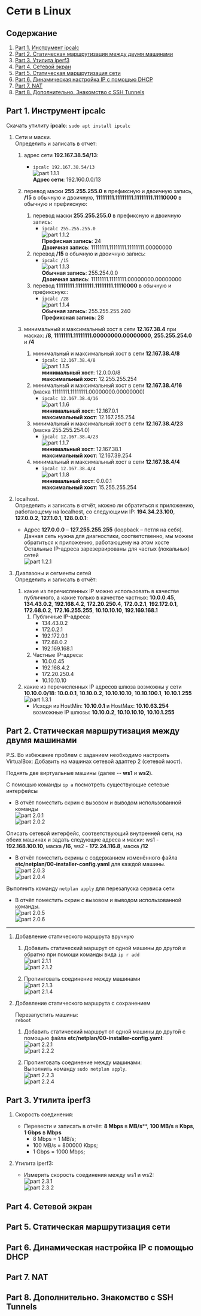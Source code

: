 # Сети в Linux

## Содержание

1. [Part 1. Инструмент ipcalc](#part-1-инструмент-ipcalc)
2. [Part 2. Статическая маршрутизация между двумя машинами](#part-2-статическая-маршрутизация-между-двумя-машинами)
3. [Part 3. Утилита iperf3](#part-3-утилита-iperf3)
4. [Part 4. Сетевой экран](#part-4-сетевой-экран)
5. [Part 5. Статическая маршрутизация сети](#part-5-статическая-маршрутизация-сети)
6. [Part 6. Динамическая настройка IP с помощью DHCP](#part-6-динамическая-настройка-ip-с-помощью-dhcp)
7. [Part 7. NAT](#part-7-nat)
8. [Part 8. Дополнительно. Знакомство с SSH Tunnels](#part-8-дополнительно-знакомство-с-ssh-tunnels)

## Part 1. Инструмент ipcalc

Скачать утилиту **ipcalc**: `sudo apt install ipcalc`<br>
1. Сети и маски.<br>
    Определить и записать в отчет:<br>
    1. адрес сети **192.167.38.54/13**:<br>
        * `ipcalc 192.167.38.54/13`<br>
        ![part 1.1.1](screenshots/1.png)<br>
        **Адрес сети**: 192.160.0.0/13 <br>

    2. перевод маски **255.255.255.0** в префиксную и двоичную запись, **/15** в обычную и двоичную, **11111111.11111111.11111111.11110000** в обычную и префиксную:<br>
        1. перевод маски **255.255.255.0** в префиксную и двоичную запись:<br>
            * `ipcalc 255.255.255.0`<br>
            ![part 1.1.2](screenshots/2.png)<br>
            **Префисная запись**: 24<br>
            **Двоичная запись**: 11111111.11111111.11111111.00000000<br>
        2. перевод **/15** в обычную и двоичную запись:<br>
            * `ipcalc /15`<br>
            ![part 1.1.3](screenshots/3.png)<br>
            **Обычная запись**: 255.254.0.0<br>
            **Двоичная запись**: 11111111.11111111.00000000.00000000<br>
        3. перевод **11111111.11111111.11111111.11110000** в обычную и префиксную::<br>
            * `ipcalc /28`<br>
            ![part 1.1.4](screenshots/4.png)<br>
            **Обычная запись**: 255.255.255.240<br>
            **Префиксная запись**: 28<br>
    3. минимальный и максимальный хост в сети **12.167.38.4** при масках: **/8**, **11111111.11111111.00000000.00000000**, **255.255.254.0** и **/4**<br>
        1. минимальный и максимальный хост в сети **12.167.38.4/8**<br>
            * `ipcalc 12.167.38.4/8`<br>
            ![part 1.1.5](screenshots/5.png)<br>
            **минимальный хост**: 12.0.0.0/8<br>
            **максимальный хост**: 12.255.255.254<br>
        2. минимальный и максимальный хост в сети **12.167.38.4/16** (маска 11111111.11111111.00000000.00000000)<br>
            * `ipcalc 12.167.38.4/16`<br>
            ![part 1.1.6](screenshots/6.png)<br>
            **минимальный хост**: 12.167.0.1<br>
            **максимальный хост**: 12.167.255.254<br>
        3. минимальный и максимальный хост в сети **12.167.38.4/23** (маска 255.255.254.0)<br>
            * `ipcalc 12.167.38.4/23`<br>
            ![part 1.1.7](screenshots/7.png)<br>
            **минимальный хост**: 12.167.38.1<br>
            **максимальный хост**: 12.167.39.254<br>
        4. минимальный и максимальный хост в сети **12.167.38.4/4**<br>
            * `ipcalc 12.167.38.4/4`<br>
            ![part 1.1.8](screenshots/8.png)<br>
            **минимальный хост**: 0.0.0.1<br>
            **максимальный хост**: 15.255.255.254<br>

2. localhost.<br>
    Определить и записать в отчёт, можно ли обратиться к приложению, работающему на localhost, со следующими IP: **194.34.23.100**, **127.0.0.2**, **127.1.0.1**, **128.0.0.1**:<br>
    * Адрес **127.0.0.0** – **127.255.255.255** (loopback – петля на себя).   Данная сеть нужна для диагностики, соответственно, мы можем обратиться к приложению, работающему на этом хосте<br>
    Остальные IP-адреса зарезервированы для частых (локальных) сетей<br>
    ![part 1.2.1](screenshots/9.png)<br>
3. Диапазоны и сегменты сетей<br>
    Определить и записать в отчёт:<br>
    1. какие из перечисленных IP можно использовать в качестве публичного, а какие только в качестве частных: **10.0.0.45**, **134.43.0.2**, **192.168.4.2**, **172.20.250.4**, **172.0.2.1**, **192.172.0.1**, **172.68.0.2**, **172.16.255.255**, **10.10.10.10**, **192.169.168.1**<br>
        1. Публичные IP-адреса:<br>
            * 134.43.0.2<br>
            * 172.0.2.1<br>
            * 192.172.0.1<br>
            * 172.68.0.2<br>
            * 192.169.168.1<br>
        2. Частные IP-адреса:<br>
            * 10.0.0.45<br>
            * 192.168.4.2<br>
            * 172.20.250.4<br>
            * 10.10.10.10<br>
    2. какие из перечисленных IP адресов шлюза возможны у сети **10.10.0.0/18**: **10.0.0.1**, **10.10.0.2**, **10.10.10.10**, **10.10.100.1**, **10.10.1.255**<br>
        ![part 1.3.1](screenshots/10.png)<br>
        * Исходя из HostMin: **10.10.0.1** и HostMax: **10.10.63.254** возможные IP шлюзы: **10.10.0.2**, **10.10.10.10**, **10.10.1.255**<br>

## Part 2. Статическая маршрутизация между двумя машинами

P.S. Во избежание проблем с заданием  необходимо настроить VirtualBox: Добавить на машинах сетевой адаптер 2 (сетевой мост).<br>

Поднять две виртуальные машины (далее -- **ws1** и **ws2**).<br>

С помощью команды `ip a` посмотреть существующие сетевые интерфейсы<br>

* В отчёт поместить скрин с вызовом и выводом использованной команды<br>
![part 2.0.1](screenshots/11.png)<br>
![part 2.0.2](screenshots/12.png)<br>

Описать сетевой интерфейс, соответствующий внутренней сети, на обеих машинах и задать следующие адреса и маски: ws1 - **192.168.100.10**, маска **/16**, ws2 - **172.24.116.8**, маска **/12**<br>

* В отчёт поместить скрины с содержанием изменённого файла **etc/netplan/00-installer-config.yaml** для каждой машины.<br>
![part 2.0.3](screenshots/13.png)<br>
![part 2.0.4](screenshots/14.png)<br>

Выполнить команду `netplan apply` для перезапуска сервиса сети<br>

* В отчёт поместить скрин с вызовом и выводом использованной команды.<br>
![part 2.0.5](screenshots/15.png)<br>
![part 2.0.6](screenshots/16.png)<br>
---
1. Добавление статического маршрута вручную<br>

    1. Добавить статический маршрут от одной машины до другой и обратно при помощи команды вида `ip r add`<br>
    ![part 2.1.1](screenshots/17.png)<br>
    ![part 2.1.2](screenshots/18.png)<br>

    2. Пропинговать соединение между машинами<br>
    ![part 2.1.3](screenshots/19.png)<br>
    ![part 2.1.4](screenshots/20.png)<br>

2. Добавление статического маршрута с сохранением<br>

    Перезапустить машины:<br>
    `reboot`<br>
    1. Добавить статический маршрут от одной машины до другой с помощью файла **etc/netplan/00-installer-config.yaml**:<br>
    ![part 2.2.1](screenshots/21.png)<br>
    ![part 2.2.2](screenshots/22.png)<br>

    2. Пропинговать соединение между машинами:<br>
    Выполнить команду `sudo netplan apply`.<br>
    ![part 2.2.3](screenshots/23.png)<br>
    ![part 2.2.4](screenshots/24.png)<br>

## Part 3. Утилита iperf3

1. Скорость соединения:<br>
    * Перевести и записать в отчёт: **8 Mbps** в **MB/s****, **100 MB/s** в **Kbps**, **1 Gbps** в **Mbps**<br>
        * 8 Mbps = 1 MB/s;<br>
        * 100 MB/s = 800000 Kbps;<br>
        * 1 Gbps = 1000 Mbps;<br>
    
2. Утилита iperf3:<br>
    * Измерить скорость соединения между ws1 и ws2:<br>
        ![part 2.3.1](screenshots/25.png)<br>
        ![part 2.3.2](screenshots/26.png)<br>

## Part 4. Сетевой экран

## Part 5. Статическая маршрутизация сети

## Part 6. Динамическая настройка IP с помощью DHCP

## Part 7. NAT

## Part 8. Дополнительно. Знакомство с SSH Tunnels





